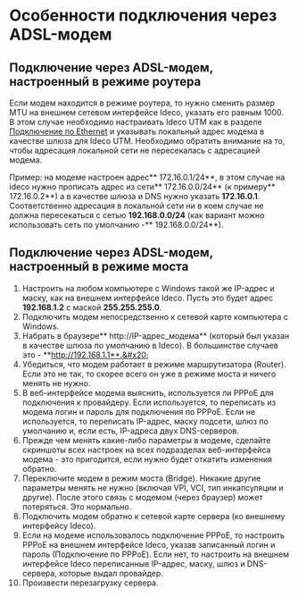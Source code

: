 # Особенности подключения через ADSL-модем

## Подключение через ADSL-модем, настроенный в режиме роутера

Если модем находится в режиме роутера, то нужно сменить размер MTU на внешнем сетевом интерфейсе Ideco, указать его равным 1000. В этом случае необходимо настраивать Ideco UTM как в разделе [Подключение по Ethernet](../connection-to-provider/ethernet-connection.md) и указывать локальный адрес модема в качестве шлюза для Ideco UTM. Необходимо обратить внимание на то, чтобы адресация локальной сети не пересекалась с адресацией модема.

Пример: на модеме настроен адрес** 172.16.0.1/24**, в этом случае на ideco нужно прописать адрес из сети** 172.16.0.0/24** (к примеру** 172.16.0.2**) а в качестве шлюза и DNS нужно указать **172.16.0.1**. Соответственно адресация в локальной сети ни в коем случае не должна пересекаться с сетью **192.168.0.0/24** (как вариант можно использовать сеть по умолчанию -** 192.168.0.0/24**).

## Подключение через ADSL-модем, настроенный в режиме моста

1. Настроить на любом компьютере с Windows такой же IP-адрес и маску, как на внешнем интерфейсе Ideco. Пусть это будет адрес **192.168.1.2** с маской **255.255.255.0**.&#x20;
2. Подключить модем непосредственно к сетевой карте компьютера с Windows.&#x20;
3. Набрать в браузере** http://IP-адрес\_модема** (который был указан в качестве шлюза по умолчанию в Ideco). В большинстве случаев это - **http://192.168.1.1**.&#x20;
4. Убедиться, что модем работает в режиме маршрутизатора (Router). Если это не так, то скорее всего он уже в режиме моста и ничего менять не нужно.&#x20;
5. В веб-интерфейсе модема выяснить, используется ли PPPoE для подключения к провайдеру. Если используется, то переписать из модема логин и пароль для подключения по PPPoE. Если не используется, то переписать IP-адрес, маску подсети, шлюз по умолчанию и, если есть, IP-адреса двух DNS-серверов.&#x20;
6. Прежде чем менять какие-либо параметры в модеме, сделайте скриншоты всех настроек на всех подразделах веб-интерфейса модема - это пригодится, если нужно будет откатить изменения обратно.&#x20;
7. Переключите модем в режим моста (Bridge). Никакие другие параметры менять не нужно (включая VPI, VCI, тип инкапсуляции и другие). После этого связь с модемом (через браузер) может потеряться. Это нормально.&#x20;
8. Подключить модем обратно к сетевой карте сервера (ко внешнему интерфейсу Ideco).&#x20;
9. Если на модеме использовалось подключение PPPoE, то настроить PPPoE на внешнем интерфейсе Ideco, указав записанный логин и пароль (Подключение по PPPoE). Если нет, то настроить на внешнем интерфейсе Ideco переписанные IP-адрес, маску, шлюз и DNS-сервера, которые выдал провайдер.&#x20;
10. Произвести перезагрузку сервера.

